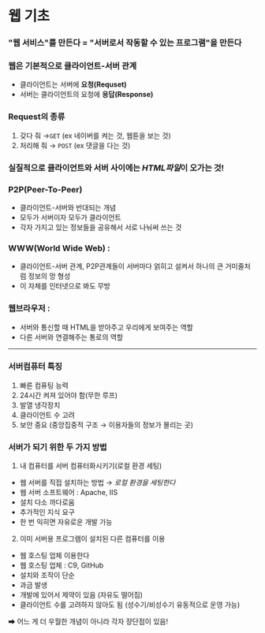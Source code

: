 # 웹 기초

### "웹 서비스"를 만든다 = "서버로서 작동할 수 있는 프로그램"을 만든다  
  
### 웹은 기본적으로 **클라이언트-서버** 관계
    
- 클라이언트는 서버에 **요청(Requset)**
- 서버는 클라이언트의 요청에 **응답(Response)**

### Request의 종류

1. 갖다 줘 →```GET``` (ex 네이버를 켜는 것, 웹툰을 보는 것)
2. 처리해 줘 → ```POST``` (ex 댓글을 다는 것)

### 실질적으로 클라이언트와 서버 사이에는 *HTML파일*이 오가는 것!

### P2P(Peer-To-Peer) 

- 클라이언트-서버와 반대되는 개념
- 모두가 서버이자 모두가 클라이언트
- 각자 가지고 있는 정보들을 공유해서 서로 나눠써 쓰는 것

### WWW(World Wide Web) :

- 클라이언트-서버 관계, P2P관계들이 서버마다 얽히고 설켜서 하나의 큰 거미줄처럼 정보의 망 형성
- 이 자체를 인터넷으로 봐도 무방

### 웹브라우저 :

- 서버와 통신할 때 HTML을 받아주고 우리에게 보여주는 역할
- 다른 서버와 연결해주는 통로의 역할

---

### 서버컴퓨터 특징

1. 빠른 컴퓨팅 능력
2. 24시간 켜져 있어야 함(무한 루프)
3. 발열 냉각장치
4. 클라이언트 수 고려
5. 보안 중요 (중앙집중적 구조 → 이용자들의 정보가 몰리는 곳)

### 서버가 되기 위한 두 가지 방법

1. 내 컴퓨터를 서버 컴퓨터화시키기(로컬 환경 세팅)

- 웹 서버를 직접 설치하는 방법 → *로컬 환경을 세팅한다*
- 웹 서버 소프트웨어 : Apache, IIS
- 설치 다소 까다로움
- 추가적인 지식 요구
- 한 번 익히면 자유로운 개발 가능  

2. 이미 서버용 프로그램이 설치된 다른 컴퓨터를 이용

- 웹 호스팅 업체 이용한다
- 웹 호스팅 업체 : C9, GitHub
- 설치와 조작이 단순
- 과금 발생
- 개발에 있어서 제약이 있음 (자유도 떨어짐)
- 클라이언트 수를 고려하지 않아도 됨 (성수기/비성수기 유동적으로 운영 가능)  

➡ 어느 게 더 우월한 개념이 아니라 각자 장단점이 있음!
